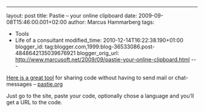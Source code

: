 ---
layout: post
title: Pastie – your online clipboard
date: 2009-09-08T15:46:00.001+02:00
author: Marcus Hammarberg
tags:
  - Tools
  - Life of a consultant
modified_time: 2010-12-14T16:22:38.190+01:00
blogger_id: tag:blogger.com,1999:blog-36533086.post-4848642135039676921
blogger_orig_url: http://www.marcusoft.net/2009/09/pastie-your-online-clipboard.html ---

<a href="http://www.pastie.org/" target="_blank">Here is a great
tool</a> for sharing code without having to send mail or chat-messages –
<a href="http://www.pastie.org/" target="_blank">pastie.org</a>

Just go to the site, paste your code, optionally chose a language and
you’ll get a URL to the code.
